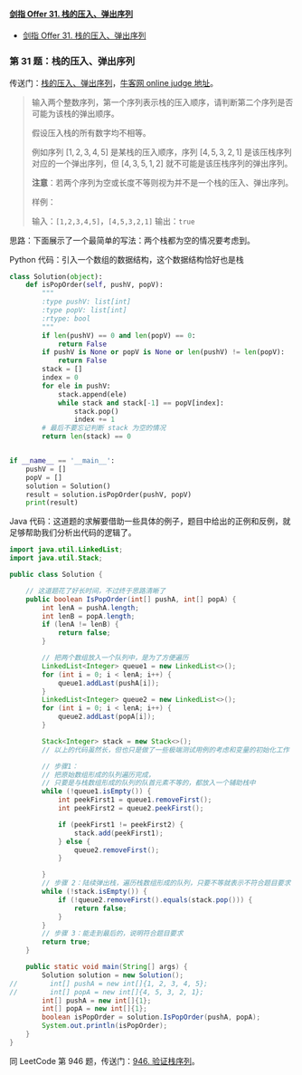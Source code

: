 #### [剑指 Offer 31. 栈的压入、弹出序列](https://leetcode-cn.com/problems/zhan-de-ya-ru-dan-chu-xu-lie-lcof/)

+ [剑指 Offer 31. 栈的压入、弹出序列](https://leetcode-cn.com/problems/zhan-de-ya-ru-dan-chu-xu-lie-lcof/)

### 第 31 题：栈的压入、弹出序列

传送门：[栈的压入、弹出序列](https://www.acwing.com/problem/content/40/)，[牛客网 online judge 地址](https://www.nowcoder.com/practice/d77d11405cc7470d82554cb392585106?tpId=13&tqId=11174&tPage=2&rp=1&ru=%2Fta%2Fcoding-interviews&qru=%2Fta%2Fcoding-interviews%2Fquestion-ranking
)。

> 输入两个整数序列，第一个序列表示栈的压入顺序，请判断第二个序列是否可能为该栈的弹出顺序。
>
> 假设压入栈的所有数字均不相等。
>
> 例如序列 $[1,2,3,4,5]$ 是某栈的压入顺序，序列 $[4,5,3,2,1]$ 是该压栈序列对应的一个弹出序列，但 $[4,3,5,1,2]$ 就不可能是该压栈序列的弹出序列。
>
> **注意**：若两个序列为空或长度不等则视为并不是一个栈的压入、弹出序列。
>
> 样例：
>
> 输入：`[1,2,3,4,5]`，`[4,5,3,2,1]`
> 输出：`true`

思路：下面展示了一个最简单的写法：两个栈都为空的情况要考虑到。

Python 代码：引入一个数组的数据结构，这个数据结构恰好也是栈

```python
class Solution(object):
    def isPopOrder(self, pushV, popV):
        """
        :type pushV: list[int]
        :type popV: list[int]
        :rtype: bool
        """
        if len(pushV) == 0 and len(popV) == 0:
            return False
        if pushV is None or popV is None or len(pushV) != len(popV):
            return False
        stack = []
        index = 0
        for ele in pushV:
            stack.append(ele)
            while stack and stack[-1] == popV[index]:
                stack.pop()
                index += 1
        # 最后不要忘记判断 stack 为空的情况
        return len(stack) == 0


if __name__ == '__main__':
    pushV = []
    popV = []
    solution = Solution()
    result = solution.isPopOrder(pushV, popV)
    print(result)
```

Java 代码：这道题的求解要借助一些具体的例子，题目中给出的正例和反例，就足够帮助我们分析出代码的逻辑了。

```java
import java.util.LinkedList;
import java.util.Stack;

public class Solution {

    // 这道题花了好长时间，不过终于思路清晰了
    public boolean IsPopOrder(int[] pushA, int[] popA) {
        int lenA = pushA.length;
        int lenB = popA.length;
        if (lenA != lenB) {
            return false;
        }

        // 把两个数组放入一个队列中，是为了方便遍历
        LinkedList<Integer> queue1 = new LinkedList<>();
        for (int i = 0; i < lenA; i++) {
            queue1.addLast(pushA[i]);
        }
        LinkedList<Integer> queue2 = new LinkedList<>();
        for (int i = 0; i < lenA; i++) {
            queue2.addLast(popA[i]);
        }

        Stack<Integer> stack = new Stack<>();
        // 以上的代码虽然长，但也只是做了一些极端测试用例的考虑和变量的初始化工作

        // 步骤1：
        // 把原始数组形成的队列遍历完成，
        // 只要是与栈数组形成的队列的队首元素不等的，都放入一个辅助栈中
        while (!queue1.isEmpty()) {
            int peekFirst1 = queue1.removeFirst();
            int peekFirst2 = queue2.peekFirst();

            if (peekFirst1 != peekFirst2) {
                stack.add(peekFirst1);
            } else {
                queue2.removeFirst();
            }

        }
        // 步骤 2：陆续弹出栈，遍历栈数组形成的队列，只要不等就表示不符合题目要求
        while (!stack.isEmpty()) {
            if (!queue2.removeFirst().equals(stack.pop())) {
                return false;
            }
        }
        // 步骤 3：能走到最后的，说明符合题目要求
        return true;
    }

    public static void main(String[] args) {
        Solution solution = new Solution();
//        int[] pushA = new int[]{1, 2, 3, 4, 5};
//        int[] popA = new int[]{4, 5, 3, 2, 1};
        int[] pushA = new int[]{1};
        int[] popA = new int[]{1};
        boolean isPopOrder = solution.IsPopOrder(pushA, popA);
        System.out.println(isPopOrder);
    }
}
```

同 LeetCode  第 946 题，传送门：[946. 验证栈序列](https://leetcode-cn.com/problems/validate-stack-sequences/description/)。

<script src='https://cdnjs.cloudflare.com/ajax/libs/mathjax/2.7.5/MathJax.js?config=TeX-MML-AM_CHTML' async></script>

<script type="text/x-mathjax-config">
MathJax.Hub.Config({
tex2jax: {
  inlineMath: [['$','$'], ['\\(','\\)']],
  processEscapes: true
  },
displayAlign : "left",
TeX: {
        equationNumbers: {
            autoNumber: "all",
            useLabelIds: true
        }
    },
    "HTML-CSS": {
        linebreaks: {
            automatic: true
        },
        scale: 100,
        styles: {
          ".MathJax_Display": {
            "text-align": "left",
            "width" : "auto",
            "margin": "10px 0px 10px 0px !important",
            "background-color": "#f5f5f5 !important",
            "border-radius": "3px !important",
            border:  "1px solid #ccc !important",
            padding: "5px 5px 5px 5px !important"
          },
          ".MathJax": {
            "background-color": "#f5f5f5 !important",
            padding: "2px 2px 2px 2px !important"
          }
        }
    },
    SVG: {
        linebreaks: {
            automatic: true
        }
    }
});
</script>
